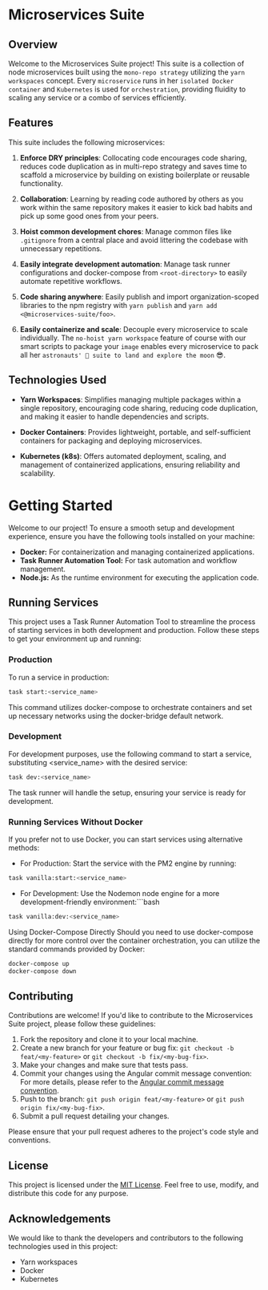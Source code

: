 # Microservices Suite

## Overview

Welcome to the Microservices Suite project! This suite is a collection of node microservices built using the `mono-repo strategy` utilizing the `yarn workspaces` concept. Every `microservice` runs in her `isolated Docker container` and `Kubernetes` is used for `orchestration`, providing fluidity to scaling any service or a combo of services efficiently.

## Features

This suite includes the following microservices:

1. **Enforce DRY principles**: Collocating code encourages code sharing, reduces code duplication as in multi-repo strategy and saves time to scaffold a microservice by building on existing boilerplate or reusable functionality.

2. **Collaboration**: Learning by reading code authored by others as you work within the same repository makes it easier to kick bad habits and pick up some good ones from your peers.

3. **Hoist common development chores**: Manage common files like `.gitignore` from a central place <root-directory> and avoid littering the codebase with unnecessary repetitions. 

4. **Easily integrate development automation**: Manage task runner configurations and docker-compose from `<root-directory>` to easily automate repetitive workflows.

5. **Code sharing anywhere**: Easily publish and import organization-scoped libraries to the npm registry with `yarn publish` and `yarn add <@microservices-suite/foo>`.

6. **Easily containerize and scale**: Decouple every microservice to scale individually. The `no-hoist yarn workspace` feature of course with our smart scripts to package your `image` enables every microservice to pack all her `astronauts' 🚀 suite to land and explore the moon` 😎.

## Technologies Used
  
- **Yarn Workspaces**: Simplifies managing multiple packages within a single repository, encouraging code sharing, reducing code duplication, and making it easier to handle dependencies and scripts.

- **Docker Containers**: Provides lightweight, portable, and self-sufficient containers for packaging and deploying microservices.
  
- **Kubernetes (k8s)**: Offers automated deployment, scaling, and management of containerized applications, ensuring reliability and scalability.


# Getting Started

Welcome to our project! To ensure a smooth setup and development experience, ensure you have the following tools installed on your machine:

- **Docker:** For containerization and managing containerized applications.
- **Task Runner Automation Tool:** For task automation and workflow management.
- **Node.js:** As the runtime environment for executing the application code.

## Running Services

This project uses a Task Runner Automation Tool to streamline the process of starting services in both development and production. Follow these steps to get your environment up and running:

### Production

To run a service in production:

```bash
task start:<service_name>
```

This command utilizes docker-compose to orchestrate containers and set up necessary networks using the docker-bridge default network.

### Development
For development purposes, use the following command to start a service, substituting <service_name> with the desired service:

```bash
task dev:<service_name>
```

The task runner will handle the setup, ensuring your service is ready for development.

### Running Services Without Docker
If you prefer not to use Docker, you can start services using alternative methods:

- For Production: Start the service with the PM2 engine by running:
```bash
task vanilla:start:<service_name>
```
- For Development: Use the Nodemon node engine for a more development-friendly environment:```bash

```bash
task vanilla:dev:<service_name>
```

Using Docker-Compose Directly
Should you need to use docker-compose directly for more control over the container orchestration, you can utilize the standard commands provided by Docker:

```bash
docker-compose up
docker-compose down
```

## Contributing

Contributions are welcome! If you'd like to contribute to the Microservices Suite project, please follow these guidelines:

1. Fork the repository and clone it to your local machine.
2. Create a new branch for your feature or bug fix: `git checkout -b feat/<my-feature>` or `git checkout -b fix/<my-bug-fix>`.
3. Make your changes and make sure that tests pass.
4. Commit your changes using the Angular commit message convention:
For more details, please refer to the [Angular commit message convention](https://github.com/angular/angular/blob/master/CONTRIBUTING.md#commit).
5. Push to the branch: `git push origin feat/<my-feature>` or `git push origin fix/<my-bug-fix>`.
6. Submit a pull request detailing your changes.

Please ensure that your pull request adheres to the project's code style and conventions.

## License

This project is licensed under the [MIT License](LICENSE). Feel free to use, modify, and distribute this code for any purpose.

## Acknowledgements

We would like to thank the developers and contributors to the following technologies used in this project:

- Yarn workspaces
- Docker
- Kubernetes
